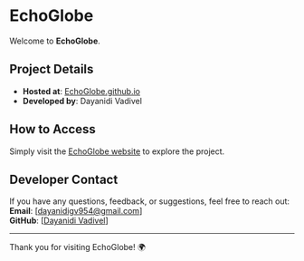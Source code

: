 # EchoGlobe

Welcome to **EchoGlobe**.

## Project Details
- **Hosted at**: [EchoGlobe.github.io](https://echoglobe.github.io)
- **Developed by**: Dayanidi Vadivel


## How to Access
Simply visit the [EchoGlobe website](https://echoglobe.github.io) to explore the project.

## Developer Contact
If you have any questions, feedback, or suggestions, feel free to reach out:  
**Email**: [dayanidigv954@gmail.com]  
**GitHub**: [[Dayanidi Vadivel](https://github.com/dayanidigv/)]

---

Thank you for visiting EchoGlobe! 🌍
